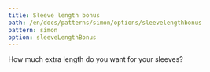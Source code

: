 ```yaml
---
title: Sleeve length bonus
path: /en/docs/patterns/simon/options/sleevelengthbonus
pattern: simon
option: sleeveLengthBonus
---
```


How much extra length do you want for your sleeves?
